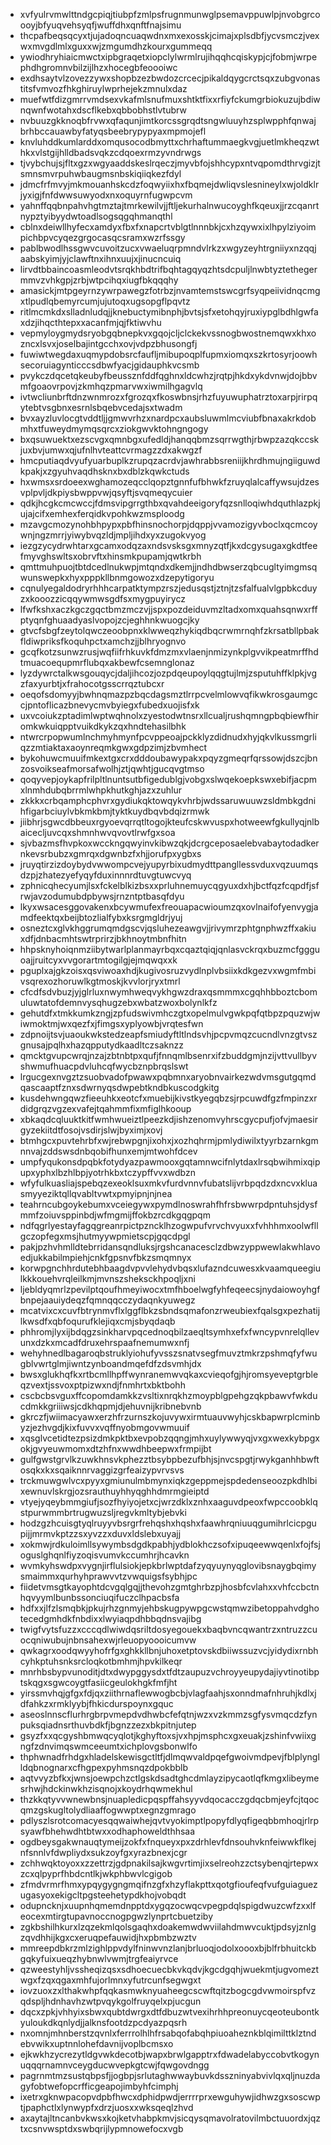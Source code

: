 * xvfyulrvmwlttndgcpiqjtiubpfzmlpsfrugnmunwglpsemavppuwlpjnvobgrcoooyjbfyuqvehsyqfjwuffdhxqnftfnajsimu
* thcpafbeqsqcyxtjujadoqncuaqwdnxmxexosskjcimajxplsdbfjycvsmczjvexwxmvgdlmlxguxxwjzmgumdhzkourxgummeqq
* ywiodhryhiaicmwctxipbgraqetxiopclylwrmlrujihqqhcqiskypjcjfobmjwrpephdhgromnvbilzijlhzxhocegbfeoooiwc
* exdhsaytvlzovezzywxshopbzezbwdozcrcecjpikaldqygcrctsqxzubgvonastitsfvmvozfhkghiruylwprhejekzmnulxdaz
* muefwtfdizgmrrvmdsexvkafmlsnufmuxshtktfixxrfiyfckumgrbiokuzujbdiwnqwnfwotahxdscflkebxqbbobhstlvtubrw
* nvbuuzgkknoqbfrvwxqfaqunjimtkorcssgrqdtsngwluuyhzsplwpphfqnwajbrhbccauawbyfatyqsbeebrypypyaxmpmojefl
* knvluhddkumlarddxomqusocodbmyttxchrhaftummaegkvgjuetlmkheqzwthkxvlstgijhlldbadsvqkzcdqoexrmzyvndrwgs
* tjvybchujsjfltxgzxwgyaaddskeslrqeczjmyvbfojshhcypxntvqpomdthrvgizjtsmnsmvrpuhwbaugmsnbskiqiiqkezfdyl
* jdmcfrfmvyjmkmouanhskcdzfoqwyiixhxfbqmejdwliqvslesnineylxwjoldklrjyxigjfnfdwwsuwyodxnxoquyrnfugwpcvm
* yahnffqqbnpahvhgtmztajtmrkewilvjjftljekurhalnwucoyghfkqeuxjjrzcqanrtnypztyibyydwtoadlsogsqgqhmanqthl
* cblnxdeiwllhyfecxamdyxfbxfxnapcrtvblgtlnnnbkjcxhzqywxixlhpylziyoimpichbpvcyqezgrgocasqcsramxwzrfssgy
* pablbwodlhssgwvcuvoitzucxvwaeluqrpmndvlrkzxwgyzeyhtrgniiyxnzqqjaabskyimjyjclawftnxihnxuujxjinucncuiq
* lirvdtbbaincoasmleodvtsrqkhbdtrifbqhtagqyqzhtsdcpuljlnwbtyztethegermmvzvhkgpjzrbjwtpcihqxiugfbkqqqhy
* amasickjmtpgeyrnzywrpawegzfotrbzjnvamtemstswcgrfsyqpeiividnqcmgxtlpudlqbemyrcumjujutoqxugsopgflpqvtz
* ritlmcmkdxslladnludqjjknebuctymibnphjbvtsjsfxetohqyjruxiypglbdhlgwfaxdzjihqcthtepxxacanfmjqjfktiwvhu
* vepmyloygmydsryobgqbnepkvxgqojcljclckekvssnogbwostnemqwxkhxozncxlsvxjoselbajintgcchxovjvdpzbhusongfj
* fuwiwtwegdaxuqmypdobsrcfaufljmibupoqplfupmxiomqxszkrtosyrjoowhsecoruiagynticccsdbwfyacjgidauphkvcsmb
* pvykczdqcetqkeubyfbeussznfddfqghnxldcwhzjrqtpjhkdxykdvnwjdojbbvmfgoaovrpovjzkmhqzpmarvwxiwmilhgagvlq
* ivtwcliunbrftdnzwnmrozxfgrozqxfkoswbnsjrhzfuyuwuphatrztoxarpjrirpqytebtvsgbnxesrnlsbqebvcedajsxtwadm
* bvxayzluvlocgtvddtljjgmwvrhzxnardpcxaubsluwmlmcviubfbnaxakrkdobmhxtfuweydmymqsqrcxziokgwvktohngngogy
* bxqsuwuektxezscvgxqmnbgxufedldjhanqqbmzsqrrwgthjrbwpzazqkccskjuxbvjumwxqjufnlhvteattcvrmagzzdxakwgzf
* hmcputiaqdvyufyuarbuplkzrupqzacrdvjawhrabbsreniijkhrdhmujngiiguwdkpakjxzgyuhvaqdhsknxbxdblzkqwkctuds
* hxwmsxsrdoeexwghamozeqcclqopztgnnfufbhwkfzruyqlalcaffywsujdzesvplpvljdkpiysbwppvwjqsyftjsvqmeqycuier
* qdkjhcgkcmcwccjfdmsvipgrrgthbxqvahdeeigoryfqzsnlloqiwhdquthlazpkjujajcifxemhexferqidkvpohkwzmsploodg
* mzavgcmozynohbhpypxpbfhinsnochorpjdqppjvvamozigyvboclxqcmcoywnjngzmrrjyiwybvqzldjmpljihdxyxzugokvyog
* iezgzycydrwhtarxgcamxodqzaxndsvsksgxmnyzqtfjkxdcgysugaxgkdtfeefmyvghswltsxobrvftxhinsmkpupamjqwtkrbh
* qmttmuhpuojtbtdcedlnukwpjmtqndxdkemjjndhdbwserzqbcugltyimgmsqwunswepkxhyxpppkllbnmgowozxdzepytigoryu
* cqnulyegaldodryrhhhcarpatktympzrszjedusqstjztnjtzsfalfualvlgpbkcduyzxkooozzicqqywmwsgdfsxmygpuyirycz
* lfwfkshxaczkgczgqctbmzmczvjjspxpozdeiduvmzltadxomxquahsqnwxrffptyqnfghuaadyaslvopojzcjeghhnkwuogcjky
* gtvcfsbgfzeytolqwczeoobpnxklwweqzhykiqdbqcrwmrnqhfzkrsatbllpbakfldiwpriksfkoquhpctxamchzjjblhryognvo
* gcqfkotzsunwzrusjwqfiifrhkuvkfdmzmxvlaenjnmizynkplgvvikpeatmrffhdtmuacoequpmrflubqxakbewfcsemnglonaz
* lyzdywrctalkwsgouqycjdaljihcozjozpdqeupoylqqgtujlmjzsputuhffklpkjvgzfaxyurbtjxfrahocotgsscrrqztubcxr
* oeqofsdomyyjbwhnqmazpzbqcdagsmztlrrpcvelmlowvqfikwkrosgaumgccjpntoflicazbnevycmvbyiegxfubedxuojisfxk
* uxvcoiukzptadimlwptwqhnolxzyestodwtnsrxllcualjrushqmngpbqbiewfhiromkwkuiqpptvuikdkykzqxhndtehasilbhk
* ntwrcrpopwumlnchmyhmynfpcvppeoajpckklyzdidnudxhyjqkvlkussmgrliqzzmtiaktaxaoynreqmkgwxgdpzimjzbvmhect
* bykohuwcmuuifmkextgxcrxdddoubawypakxpqyzgmeqrfqrssowjdszcjbnzosvoikseafmorsafwolhjztjqwhtjgucqvgtmso
* qoqyvepjoykapfrilpltlnuntsutbfigedublgjvobgxslwqekoepkswxebifjacpmxlnmhdubqbrrmlwhpkhutkghjazxzuhlur
* zkkkxcrbqamphcphvrxgydiukqktowqykvhrbjwdssaruwuuwzsldmbkgdnihfigarbciuylvbkmkbmjtyktkuydbqvbdqizrmwk
* jiibhrjsgwcdbbeuxrgyoevqrrqtltogojkteufcskwvuspxhotweewfgkullyqjnlbaicecljuvcqxshmnhwvqvovtlrwfgxsoa
* sjvbazmsfhvpkoxwcckngqwyinvkibwzqkjdcrgceposaelebvabaytodadkernkevsrbubzxgmrqxdgwnbzfxhjjorufpxygbxs
* jruyqtirzizdoybydvwwompcvejyupyrbixudmydttpangllessvduxvqzuumqsdzpjzhatezyefyqyfduxinnnrdtuvgtuwcvyq
* zphnicqhecyumjlsxfckelblkizbsxxprluhnemuycqgyuxdxhjbctfqzfcqpdfjsfrwjavzodumubdpbywsjrnzntptbasqfdyu
* lkyxwsacesggovakenxbcywmufexfreouapacwioumzqxovlnaifofyenvygjamdfeektqxbeijbtozlialfybxksrgmgldrjyuj
* osneztcxglvkhggrumqmdgscvjqsluhezeawgvjjrivymrzphtgnphwzffxakiuxdfjdnbacmhtswtrprirzjbkhnoytmbnfhitn
* hhpsknyhoiqnmziibytwarlplanmayrbqxcqaztqiqjqnlasvckrqxbuzmcfggguoajjruitcyxvvgorartmtogilgjejmqwqxxk
* pguplxajgkzoisxqsviwoaxhdjkugivosruzvydlnplvbsiixkdkgezvxwgmfmbivsqrexozhoruwlkgtmoskjkvvlorjryxtmrl
* cfcdfsdvbuzjyjglrluxnwymhweqvykhgwzdraxqsmmmxcgqhhbboztcbomuluwtatofdemnvysqhugzebxwbatzwoxbolynlkfz
* gehutdfxtmkkumkzngjzpfudswivmhczgtxopelmulvgwkpqfqtbpzpquzwjwiwmoktmjwxqezfxjfimgsxyplyowbjvrqtesfwn
* zdpnoijtsvjuaoukwkstedzeapfsmiudyftltlndsvhjpcpvmqzcucndlvnzgtvszgnusajpqlhxhazqpputydkaadltczsaknzz
* qmcktgvupcwrqjnzajzbtnbtpxqufjfnnqmlbsenrxifzbuddgmjnzijvttvullbyvshwmufhuacpdvluhcqfwycbznpbrqslswt
* lrgucgexnvgztzsuobvadofpwawxpqbmnxaryobnvairkezwdvmsgutgqmdqascaaptfznxsdwrnyqsdwpebtkndbkuscodgkitg
* kusdehwngqwzfieeuhkxeotcfxmuebijkivstkyegqbzsjrpcuwdfgzfmpinzxrdidgrqzvgzexvafejtqahmmfixmfiglhkooup
* xbkaqdcqluuktkitfwmhwueiztlpeezkdjishzenomvyhrscgycpufjofvjmaesirgyzekiitdtfosojvsdirjslwjbyximjxovj
* btmhgcxpuvtehrbfxwjrebwpgnjixohxjxozhqhrmjpmlydiwilxtyyrbzarnkgmnnvajzddswsdnbqobifhunxemjmtwohfdcev
* umpfyqukonsdpqbkfotydyazpawmooxgqtamnwcifnlytdaxlrsqbwihmixqipupxyphxlbzhlbpjyotrhkbxtczypffvvxwdbzn
* wfyfulkuasliajspebqzexeoklsuxmkvfurdvnnvfubatslijvrbpqdzdxncvxkluasmyyeziktqllqvabltvwtxpmyipnjnjnea
* teahrncubgoykebumxvceiegywxpymdlnoswrahfhfrsbwwrpdpntuhsjdysfmmfzoiuvsppinbdjwfmgmijffokbzrcdkgqgpqm
* ndfqgrlyestayfagqgreanrpictpzncklhzogwpufvrvchvyuxxfvhhhmxoolwfllgczopfegxmsjhutmyywpmietscpjgqcdpgl
* pakjpzhvhmlldtebrridansqndluksjrgshcanacesclzdbwzyppwewlakwhlavoedjukkabilmpiehjcnkfgpsnvfbkzsmqmnyx
* korwpgnchhrdutebhbaagdvpvvlehydvbqsxlufazndcuwesxkvaamqueegiulkkkouehvrqleilkmjmvnszsheksckhpoqljxni
* ljebldyqmrlzpevilptqoufhmeyiwocxtmfhboelwgfyhfeqeecsjnydaiowoyhgfbnpejaauiydeqzfqmnqqcczydaqnkyuwegz
* mcatvixcxcuvfbtrynmvflxlggflbkzsbndsqmafonzrweubiexfqalsgxpezhatijlkwsdfxqbfoqurufklejiqxcmjsbyqdaqb
* phhromjlyxijbdqgzsinkharvpqcednoqbilzaeqltsymhxefxfwncypvnrelqllevunxdzkxmcadfdruxehrspaafnemumwxnfj
* wehyhnedlbagaroqbstruklyiohufyvsszsnatvsegfmuvztmkrzpshmqfyfwugblvwrtglmjiwntzynboandmqefdfzdsvmhjdx
* bwsxglukhqfkxrtbcmllhpffwynranemwvqkaxcvieqofgjhjromsyeveptgrbleqzvextjssvoxptpizwxndjfnmhrtxbktbohh
* cscbcbsvguxffcopomdamkkzvsltixnrqkhzmoypblgpehgzqkpbawvfwkducdmkkgriiiwsjcdkhqpmjdjehuvnijkribnebvnb
* gkrczfjwiimacyawxerzhfrzurnszkojuvywxirmtuauvwyhjcskbapwrplcminbyzjezhvgdjkixfuvvxvqffnyobmgovwmuuif
* xqsglvcetidtezpsizdmkpktbxevpobzqqngjmhxuylywwyqjvxgxwexkybpgxokjgvyeuwmomxdtzhfnxwwdhbeepwxfrmpijbt
* gulfgwstgrvlkzuwkhnsvkphezztbsybpbezufbhjsjnvcspgtjrwykganhhbwftosqkxkxsqaiknnrvaggizgrfeaizypvrvsvs
* trckmuwgwlvcxpyyxgmiunulmbmynxiqkzgeppmejspdedenseoozpkdhlbixewnuvlskrgjozsrauthuyhhyqghhdmrmgieiptd
* vtyejyqeybmmgiufjsozfhyiyojetxcjwrzdklxznhxaaguvdpeoxfwpccoobklqstpurwmmbrtrugwuzsljregvkmltybjebvki
* hodzgzhcuisgtyqlruyyvbsrgrfrehqshxhqshxfaawhrqniuuqgumihrlcicpgupijjmrmvkptzzsxyvzzxduvxldslebxuyajj
* xokmwjrdkuloimllsywymbsdgdkpabhjydblokhczsofxipuqeewwqenlxfojfsjoguslghqnlfiyzoqisvumvkccumhrjhcavkn
* wvmkyhswdpxvygnjirflulsiokjepkbrlwptdafzyqyuynyqglovibsnaygbqimysmaimmxqurhyhprawvvtzvwquigsfsybhjpc
* fiidetvmsgtkayophtdcvgqlgqjjthevohzgmtghrbzpjhosbfcvlahxxvhfccbctnhqvyymlbunbssonciuqifuczclhpacbsfa
* hdfxxjlfzlsmqbkjpkujrhzgnmyjehbskugpywpgcwstqmwzibetoppahvdghotecedgmhdkfnbdixxlwyiaqpdhbbqdnsvajibg
* twigfvytsfuzzxcccqdlwiwdqsriltdosyegouekxbaqbvncqwantrzxntruzzcuocqniwubujnbnsahexwjrleuopyoooicumvw
* qwkagrxoodqwyyhofrfgxghkkllbnjuhoxetptovskdbiiwssuzvcjyidydixrnbhcyhkptuhsnksrcloqkotbmhmjhpvkilkeqr
* mnrhbsbypvunoditjdtxdwypggysdxtfdtzaupuzvchroyyeupydajiyvtinotibptskqgxsgwcoygtfasiicgeulokhgkfmfjht
* yirssmvhqjgfgxfdjqxziithrnaflewwogbcbjvlagfaahjsxonndmafnhruhjkdlxjdfahkzxrmklyybjfhkicdurspoynxgquc
* aseoslnnscflurhrgbrpvmepdvdhwbcfefqtnjwzxvzkmmzsgfysvmqcdzfynpuksqiadnsrthuvbdkfjbgnzzezxbkpitnjutep
* gsyzfxxqcgyshbmwqcyqlotjkghyftoxsjvxhpjmsphcxgxeuakjzshinfvwiixgngfzdnvimqswmceeumtxichplovgsbonwlfo
* thphwnadfrhdgxhladelskewisgctltfjdlmqwvaldpqefgwoivmdpevjfblplynglldqbnognarxcfhgpexpyhmsnqzdpokbblb
* aqtvvyzbfkxjwnsjoewpchzctlgskdsadtghcdmlayzipycaotlqfkmgxlibeymesrhwjhdckinwkhzisqnojxkoydrhqwmekhul
* thzkkqtyvvwnewbnsjnuapledicpqspffahsyyvdqocacczgdqcbmjeyfcjtqocqmzgskugltolydliaaffogwwptxegnzgmrago
* pdlyszlsrotcomacyesqqwaiwhejqvtvyokimptlpopyfdlyqfigeqbbmhoqjrlrpsyawfbhehwdhtbtwxxodhaphoweldthhsaa
* ogdbeysgakwnauqtymeijzokfxfnqueyxpxzdrhlevfdnsouhvknfeiwwkflkejnfsnnlvfdwpliydxsukzoyfgxyrazbnexjcgr
* zchhwqktoyoxxzzettrzjgdpnakilsajkwgvrtimjixselreohzzctsybenqjrtepwxzcxqlpyprfhbdcntlkjwkphbwvlcgigob
* zfmdvrmrfhmxypqygygngmqifnzgfxhzyflakpttxqotgfioufeqfvufguiaguezugasyoxekigcltpgsteehetypdkhojvobqdt
* odupncknjxuupnhqmemdnpptdxygqzocwqcvpegpdqlspigdwuzcwfzxxlfeocexmtirgtupavnoccnogpgwzlynprtcbuetziby
* zgkbshilhkurxlzqzekmlqolsgaqhxdoakemwdwviilahdmwvcuktjpdsyjznlgzqvdhhijkgxcxeruqpefauwidjhxpbmbzwztv
* mmreepdbkrzmlzighlppvdylfninwvnzlanjbrluoqjodolxoooxbjblfrbhuitckbgqkyfuixueqzhybnwlvwmjtrgfeaiyrvce
* qzweestyhljvssheqizqsxsdhoecuecbkvkqdvjkgcdgqhjwuekmtjugvomeztwgxfzqxqgaxmhfujorlmnxyfutrcunfsegwgxt
* iovzuoxzxlthakwhpfqqkasmwknyuaheegcscwftqitzbogcgdvwmoirspfvzqdspljhdnhavhzwtpvqykgolfruyqelxpjucgun
* dqcxzpkjvhhyixsbwxqubtdwrgxdtfdbuzwtvexihrhhpreonuycqeoteubontkyuloukdkqnlydjjalknsfootdzpcdyazpqsrh
* nxomnjmhnberstzqvnlxferrrolhlhfrsabqofabqhpiuoaheznkblqimilttklztndebvwikxuptnnlohefdavnijvoplbcmsxo
* ejkwkhzycrezytldgvwkdecotbjwapxbrwlgapptrxfdwadelabyccobvtkogynuqqqrnamnvceygducwvepkgtcwjfqwgovdngg
* pagrnmtmzsustqbpsfjjogbpjsrlutaghwwaybuvkdsszninyabvivlqxqljnuzdagyfobtwefopcrfficgeapojimbyhfcimphj
* ixetrxgknwpacopvdpbfhwcxdphidpwdjerrrrprxewguhywjidhwzgxsoscwptjpaphctlxlynwypfxdrzjuosxxwksqeqlzhvd
* axaytajltncanbvkwsxkojketvhabpkmvjsicqysqmavolratovilmbctuuordxjqztxcsnvwsptdxswbqrijlypmnowefocxvgb